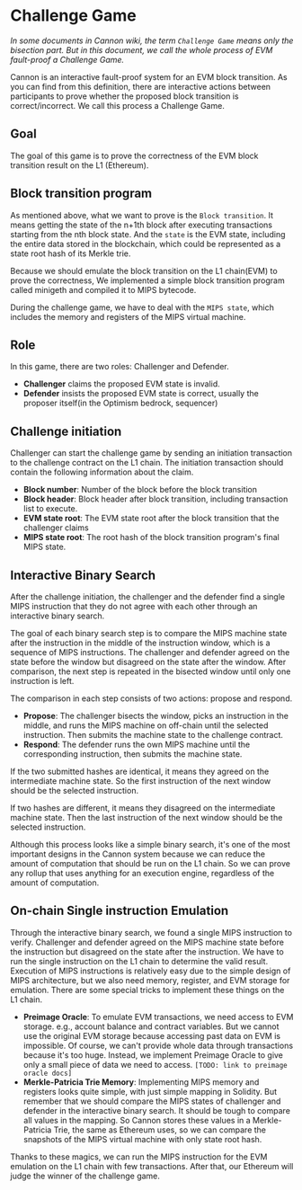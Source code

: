 # Challenge Game

*In some documents in Cannon wiki, the term `Challenge Game` means only the bisection part. But in this document, we call the whole process of EVM fault-proof a Challenge Game.*

Cannon is an interactive fault-proof system for an EVM block transition. As you can find from this definition, there are interactive actions between participants to prove whether the proposed block transition is correct/incorrect. We call this process a Challenge Game.

## Goal
The goal of this game is to prove the correctness of the EVM block transition result on the L1 (Ethereum).

## Block transition program
As mentioned above, what we want to prove is the `Block transition`. It means getting the state of the n+1th block after executing transactions starting from the nth block state. And the `state` is the EVM state, including the entire data stored in the blockchain, which could be represented as a state root hash of its Merkle trie.

Because we should emulate the block transition on the L1 chain(EVM) to prove the correctness, We implemented a simple block transition program called minigeth and compiled it to MIPS bytecode.

During the challenge game, we have to deal with the `MIPS state`, which includes the memory and registers of the MIPS virtual machine.

## Role
In this game, there are two roles: Challenger and Defender.

- **Challenger** claims the proposed EVM state is invalid.
- **Defender** insists the proposed EVM state is correct, usually the proposer itself(in the Optimism bedrock, sequencer)

## Challenge initiation
Challenger can start the challenge game by sending an initiation transaction to the challenge contract on the L1 chain. The initiation transaction should contain the following information about the claim.
- **Block number**: Number of the block before the block transition
- **Block header**: Block header after block transition, including transaction list to execute.
- **EVM state root**: The EVM state root after the block transition that the challenger claims
- **MIPS state root**: The root hash of the block transition program's final MIPS state.

## Interactive Binary Search
After the challenge initiation, the challenger and the defender find a single MIPS instruction that they do not agree with each other through an interactive binary search.

The goal of each binary search step is to compare the MIPS machine state after the instruction in the middle of the instruction window, which is a sequence of MIPS instructions. The challenger and defender agreed on the state before the window but disagreed on the state after the window. After comparison, the next step is repeated in the bisected window until only one instruction is left.

The comparison in each step consists of two actions: propose and respond.
- **Propose**: The challenger bisects the window, picks an instruction in the middle, and runs the MIPS machine on off-chain until the selected instruction. Then submits the machine state to the challenge contract.
- **Respond**: The defender runs the own MIPS machine until the corresponding instruction, then submits the machine state.

If the two submitted hashes are identical, it means they agreed on the intermediate machine state. So the first instruction of the next window should be the selected instruction.

If two hashes are different, it means they disagreed on the intermediate machine state. Then the last instruction of the next window should be the selected instruction.

Although this process looks like a simple binary search, it's one of the most important designs in the Cannon system because we can reduce the amount of computation that should be run on the L1 chain. So we can prove any rollup that uses anything for an execution engine, regardless of the amount of computation.


## On-chain Single instruction Emulation
Through the interactive binary search, we found a single MIPS instruction to verify. Challenger and defender agreed on the MIPS machine state before the instruction but disagreed on the state after the instruction. We have to run the single instruction on the L1 chain to determine the valid result. Execution of MIPS instructions is relatively easy due to the simple design of MIPS architecture, but we also need memory, register, and EVM storage for emulation. There are some special tricks to implement these things on the L1 chain.
- **Preimage Oracle**: To emulate EVM transactions, we need access to EVM storage. e.g., account balance and contract variables. But we cannot use the original EVM storage because accessing past data on EVM is impossible. Of course, we can't provide whole data through transactions because it's too huge. Instead, we implement Preimage Oracle to give only a small piece of data we need to access. `[TODO: link to preimage oracle docs]`
- **Merkle-Patricia Trie Memory**: Implementing MIPS memory and registers looks quite simple, with just simple mapping in Solidity. But remember that we should compare the MIPS states of challenger and defender in the interactive binary search. It should be tough to compare all values in the mapping. So Cannon stores these values in a Merkle-Patricia Trie, the same as Ethereum uses, so we can compare the snapshots of the MIPS virtual machine with only state root hash.

Thanks to these magics, we can run the MIPS instruction for the EVM emulation on the L1 chain with few transactions. After that, our Ethereum will judge the winner of the challenge game.
